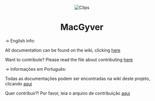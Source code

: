 <p align="center">
  <img src="https://www.shareicon.net/data/128x128/2016/10/18/845219_attach_512x512.png" alt="Clips">
<h1 align="center">MacGyver</h1></p>

-> English info:

All documentation can be found on the wiki, clicking [here](https://github.com/pacheco7/MacGyver/wiki)

Want to contribute? Please read the file about contributing [here](https://github.com/pacheco7/MacGyver/blob/master/contributing_en.md)

-> Informações em Português:

Todas as documentações podem ser encontradas na wiki deste projeto, clicando [aqui](https://github.com/pacheco7/MacGyver/wiki)

Quer contribuir?! Por favor, leia o arquivo de contribuição [aqui](https://github.com/pacheco7/MacGyver/blob/master/contributing_pt.md)
